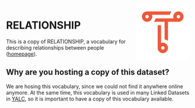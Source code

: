 <img src="img/triply.png" align="right" height="150">

# RELATIONSHIP

This is a copy of RELATIONSHIP, a vocabulary for describing
relationships between people
([homepage](https://vocab.org/relationship/)).

## Why are you hosting a copy of this dataset?

We are hosing this vocabulary, since we could not find it anywhere
online anymore.  At the same time, this vocabulary is used in many
Linked Datasets in [YALC](https://github.com/TriplyDB/YALC), so it is
important to have a copy of this vocabulary available.
